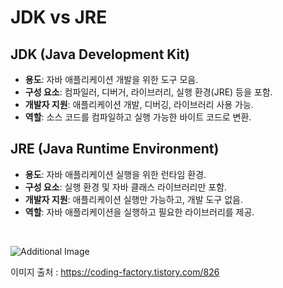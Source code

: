 # JDK vs JRE

## JDK (Java Development Kit)

- **용도**: 자바 애플리케이션 개발을 위한 도구 모음.
- **구성 요소**: 컴파일러, 디버거, 라이브러리, 실행 환경(JRE) 등을 포함.
- **개발자 지원**: 애플리케이션 개발, 디버깅, 라이브러리 사용 가능.
- **역할**: 소스 코드를 컴파일하고 실행 가능한 바이트 코드로 변환.

## JRE (Java Runtime Environment)

- **용도**: 자바 애플리케이션 실행을 위한 런타임 환경.
- **구성 요소**: 실행 환경 및 자바 클래스 라이브러리만 포함.
- **개발자 지원**: 애플리케이션 실행만 가능하고, 개발 도구 없음.
- **역할**: 자바 애플리케이션을 실행하고 필요한 라이브러리를 제공.

<br>

![Additional Image](https://img1.daumcdn.net/thumb/R1280x0/?scode=mtistory2&fname=https%3A%2F%2Fblog.kakaocdn.net%2Fdn%2Fr2DDK%2FbtruQk9O856%2FOYjuIRTtKY1hOdTMYw2e7k%2Fimg.png)

이미지 출처 : https://coding-factory.tistory.com/826